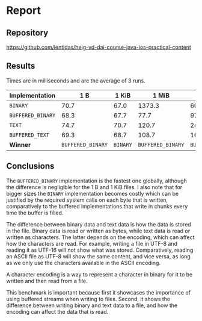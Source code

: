 # Report

## Repository

https://github.com/lentidas/heig-vd-dai-course-java-ios-practical-content

## Results

Times are in milliseconds and are the average of 3 runs.

| Implementation    | 1 B               | 1 KiB    | 1 MiB             | 5 MiB             |
|-------------------|-------------------|----------|-------------------|-------------------|
| `BINARY`          | 70.7              | 67.0     | 1373.3            | 6020.3            |
| `BUFFERED_BINARY` | 68.3              | 67.7     | 77.7              | 97.3              |
| `TEXT`            | 74.7              | 70.7     | 120.7             | 242.7             |
| `BUFFERED_TEXT`   | 69.3              | 68.7     | 108.7             | 169.7             |
| **Winner**        | `BUFFERED_BINARY` | `BINARY` | `BUFFERED_BINARY` | `BUFFERED_BINARY` |

## Conclusions

The `BUFFERED_BINARY` implementation is the fastest one globally, although the difference is
negligible for the 1 B and 1 KiB files. I also note that for bigger sizes the `BINARY`
implementation becomes costly which can be justified by the required system calls on each byte that
is written, comparatively to the buffered implementations that write in chunks every time the buffer
is filled.

The difference between binary data and text data is how the data is stored in the file. Binary data
is read or written as bytes, while text data is read or written as characters. The latter depends on
the encoding, which can affect how the characters are read. For example, writing a file in UTF-8 and
reading it as UTF-16 will not show what was stored. Comparatively, reading an ASCII file as UTF-8
will show the same content, and vice versa, as long as we only use the characters available in the
ASCII encoding.

A character encoding is a way to represent a character in binary for it to be written and then read
from a file.

This benchmark is important because first it showcases the importance of using buffered streams when
writing to files. Second, it shows the difference between writing binary and text data to a file,
and how the encoding can affect the data that is read.
